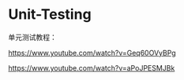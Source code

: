 # Unit-Testing
单元测试教程：

https://www.youtube.com/watch?v=Geq60OVyBPg

https://www.youtube.com/watch?v=aPoJPESMJBk
